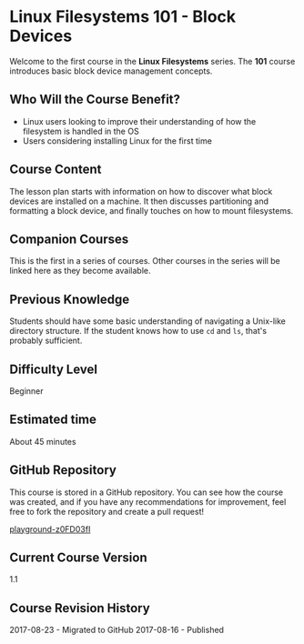 # Linux Filesystems 101 - Block Devices

Welcome to the first course in the **Linux Filesystems** series. The **101** course introduces basic block device management concepts.

## Who Will the Course Benefit?
 - Linux users looking to improve their understanding of how the filesystem is handled in the OS
 - Users considering installing Linux for the first time

## Course Content
The lesson plan starts with information on how to discover what block devices are installed on a machine. It then discusses partitioning and formatting a block device, and finally touches on how to mount filesystems.

## Companion Courses
This is the first in a series of courses. Other courses in the series will be linked here as they become available.

## Previous Knowledge
Students should have some basic understanding of navigating a Unix-like directory structure. If the student knows how to use `cd` and `ls`, that's probably sufficient.

## Difficulty Level
Beginner

## Estimated time
About 45 minutes

## GitHub Repository
This course is stored in a GitHub repository. You can see how the course was created, and if you have any recommendations for improvement, feel free to fork the repository and create a pull request!

[playground-z0FD03fI](https://github.com/danBhentschel/playground-z0FD03fI)

## Current Course Version
1.1

## Course Revision History
2017-08-23 - Migrated to GitHub
2017-08-16 - Published
